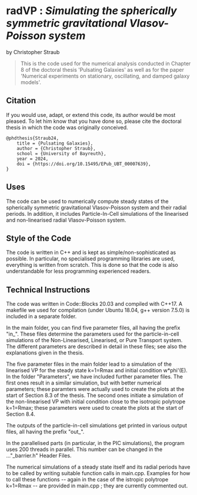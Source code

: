 # radVP : *Simulating the spherically symmetric gravitational Vlasov-Poisson system*
by Christopher Straub
> This is the code used for the numerical analysis conducted in Chapter 8 of the doctoral thesis 'Pulsating Galaxies' as well as for the paper 'Numerical experiments on stationary, oscillating, and damped galaxy models'. 

## Citation
If you would use, adapt, or extend this code, its author would be most pleased. To let him know that you have done so, please cite the doctoral thesis in which the code was originally conceived.
```
@phdthesis{Straub24,
    title = {Pulsating Galaxies},
    author = {Christopher Straub},
    school = {University of Bayreuth},
    year = 2024,
    doi = {https://doi.org/10.15495/EPub_UBT_00007639},
}
```

## Uses
The code can be used to numerically compute steady states of the spherically symmetric gravitational Vlasov-Poisson system and their radial periods.
In addition, it includes Particle-In-Cell simulations of the linearised and non-linearised radial Vlasov-Poisson system.

## Style of the Code
The code is written in C++ and is kept as simple/non-sophisticated as possible. In particular, no specialised programming libraries are used, everything is written from scratch. This is done so that the code is also understandable for less programming experienced readers.

## Technical Instructions
The code was written in Code::Blocks 20.03 and compiled with C++17.
A makefile we used for compilation (under Ubuntu 18.04, g++ version 7.5.0) is included in a separate folder.

In the main folder, you can find five parameter files, all having the prefix "in_".
These files determine the parameters used for the particle-in-cell simulations of the Non-Linearised, Linearised, or Pure Transport system.
The different parameters are described in detail in these files; see also the explanations given in the thesis.

The five parameter files in the main folder lead to a simulation of the linearised VP for the steady state k=1=Rmax and initial condition w*phi'(E).
In the folder "Parameters", we have included further parameter files.
The first ones result in a similar simulation, but with better numerical parameters; these paramters were actually used to create the plots at the start of Section 8.3 of the thesis.
The second ones initiate a simulation of the non-linearised VP with initial condition close to the isotropic polytrope k=1=Rmax; these parameters were used to create the plots at the start of Section 8.4.

The outputs of the particle-in-cell simulations get printed in various output files, all having the prefix "out_". 

In the parallelised parts (in particular, in the PIC simulations), the program uses 200 threads in parallel.
This number can be changed in the ..."_barrier.h" Header Files.


The numerical simulations of a steady state itself and its radial periods have to be called by writing suitable function calls in main.cpp.
Examples for how to call these functions -- again in the case of the istropic polytrope k=1=Rmax -- are provided in main.cpp ; they are currently commented out.



